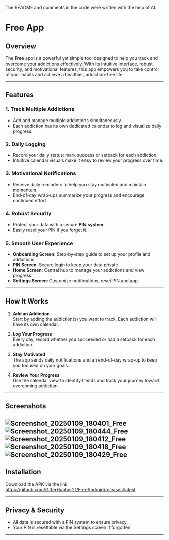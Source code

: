 The README and comments in the code were written with the help of AI.

# Free App

## Overview

The **Free** app is a powerful yet simple tool designed to help you track and overcome your addictions effectively. With its intuitive interface, robust security, and motivational features, this app empowers you to take control of your habits and achieve a healthier, addiction-free life.

---

## Features

### 1. Track Multiple Addictions
- Add and manage multiple addictions simultaneously.
- Each addiction has its own dedicated calendar to log and visualize daily progress.

### 2. Daily Logging
- Record your daily status: mark success or setback for each addiction.
- Intuitive calendar visuals make it easy to review your progress over time.

### 3. Motivational Notifications
- Receive daily reminders to help you stay motivated and maintain momentum.
- End-of-day wrap-ups summarize your progress and encourage continued effort.

### 4. Robust Security
- Protect your data with a secure **PIN system**.
- Easily reset your PIN if you forget it.

### 5. Smooth User Experience
- **Onboarding Screen**: Step-by-step guide to set up your profile and addictions.
- **PIN Screen**: Secure login to keep your data private.
- **Home Screen**: Central hub to manage your addictions and view progress.
- **Settings Screen**: Customize notifications, reset PIN and app

---

## How It Works

1. **Add an Addiction**  
   Start by adding the addiction(s) you want to track. Each addiction will have its own calendar.

2. **Log Your Progress**  
   Every day, record whether you succeeded or had a setback for each addiction.

3. **Stay Motivated**  
   The app sends daily notifications and an end-of-day wrap-up to keep you focused on your goals.

4. **Review Your Progress**  
   Use the calendar view to identify trends and track your journey toward overcoming addiction.

---

## Screenshots
![Screenshot_20250109_180401_Free](https://github.com/user-attachments/assets/110a6a69-f0d5-48e0-91bd-3df91dc67e6d)
![Screenshot_20250109_180444_Free](https://github.com/user-attachments/assets/78e4cf6a-ea90-46a9-b365-43741994fb25)
![Screenshot_20250109_180412_Free](https://github.com/user-attachments/assets/5b92e7d6-5495-4f48-ab71-e79509460eaa)
![Screenshot_20250109_180418_Free](https://github.com/user-attachments/assets/00578421-4c1c-4b2d-9cf6-792a46c21fca)
![Screenshot_20250109_180429_Free](https://github.com/user-attachments/assets/cea8b319-b824-424d-ad1a-38d94d49ef29)
---
## Installation
Download the APK via the link: https://github.com/GitterHubber21/FreeAndroid/releases/latest

---




## Privacy & Security
- All data is secured with a PIN system to ensure privacy.
- Your PIN is resettable via the Settings screen if forgotten.

---


